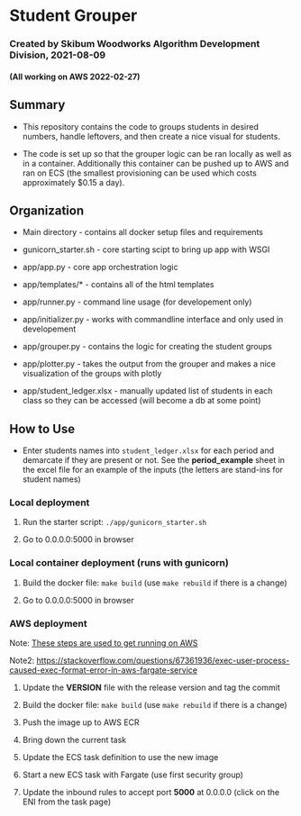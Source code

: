 # Student Grouper
### Created by Skibum Woodworks Algorithm Development Division, 2021-08-09
#### (All working on AWS 2022-02-27)

## Summary
- This repository contains the code to groups students in desired numbers, handle leftovers, and then create a 
nice visual for students.

- The code is set up so that the grouper logic can be ran locally as well as in a container. Additionally this container can be pushed up to AWS and ran on ECS (the smallest provisioning can be used which costs approximately $0.15 a day). 

## Organization
	
- Main directory - contains all docker setup files and requirements

- gunicorn_starter.sh - core starting scipt to bring up app with WSGI

- app/app.py - core app orchestration logic

- app/templates/* - contains all of the html templates

- app/runner.py - command line usage (for developement only)

- app/initializer.py - works with commandline interface and only used in developement

- app/grouper.py - contains the logic for creating the student groups

- app/plotter.py - takes the output from the grouper and makes a nice visualization of the groups with plotly

- app/student_ledger.xlsx - manually updated list of students in each class so they can be accessed (will become a db at some point)

## How to Use

-  Enter students names into `student_ledger.xlsx` for each period and demarcate if they are present or not. See the **period_example** sheet in the excel file for an example of the inputs (the letters are stand-ins for student names)

### Local deployment
1. Run the starter script: `./app/gunicorn_starter.sh`

1. Go to 0.0.0.0:5000 in browser

### Local container deployment (runs with gunicorn)

1. Build the docker file: `make build` (use `make rebuild` if there is a change)

1. Go to 0.0.0.0:5000 in browser

### AWS deployment

Note: [These steps are used to get running on AWS](https://towardsdatascience.com/deploy-your-python-app-with-aws-fargate-tutorial-7a48535da586)

Note2: https://stackoverflow.com/questions/67361936/exec-user-process-caused-exec-format-error-in-aws-fargate-service

1. Update the **VERSION** file with the release version and tag the commit

1. Build the docker file: `make build` (use `make rebuild` if there is a change)

1. Push the image up to AWS ECR

1. Bring down the current task

1. Update the ECS task definition to use the new image

1. Start a new ECS task with Fargate (use first security group)

1. Update the inbound rules to accept port **5000** at 0.0.0.0 (click on the ENI from the task page)
